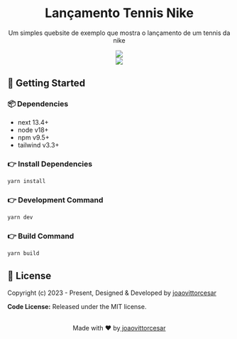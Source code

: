<h1 align=center>Lançamento Tennis Nike</h1>

<p align=center>Um simples quebsite de exemplo que mostra o lançamento de um tennis da nike</p>

<p align=center>

  <a href="https://github.com/vercel/next.js/releases/" alt="Contributors">
    <img src="https://img.shields.io/static/v1?label=NEXTJS&message=Access by clicking here&color=000&logo=nextjs" />
  </a></br>
  <a href="https://github.com/tailwindlabs/tailwindcss/releases" alt="Contributors">
    <img src="https://img.shields.io/static/v1?label=TAILWANDCSS&message=Access by clicking here&color=000&logo=tailwandcss" />
  </a></br>
</p>

## 🚀 Getting Started

### 📦 Dependencies

- next 13.4+
- node v18+
- npm v9.5+
- tailwind v3.3+

### 👉 Install Dependencies

```bash
yarn install
```

### 👉 Development Command

```bash
yarn dev
```

### 👉 Build Command

```bash
yarn build
```

## 📝 License

Copyright (c) 2023 - Present, Designed & Developed by [joaovittorcesar](https://github.com/joaovittorcesar)

**Code License:** Released under the MIT license.
<br><br>
<p align=center>Made with ♥ by<a href="https://github.com/joaovittorcesar"> joaovittorcesar</a></p>